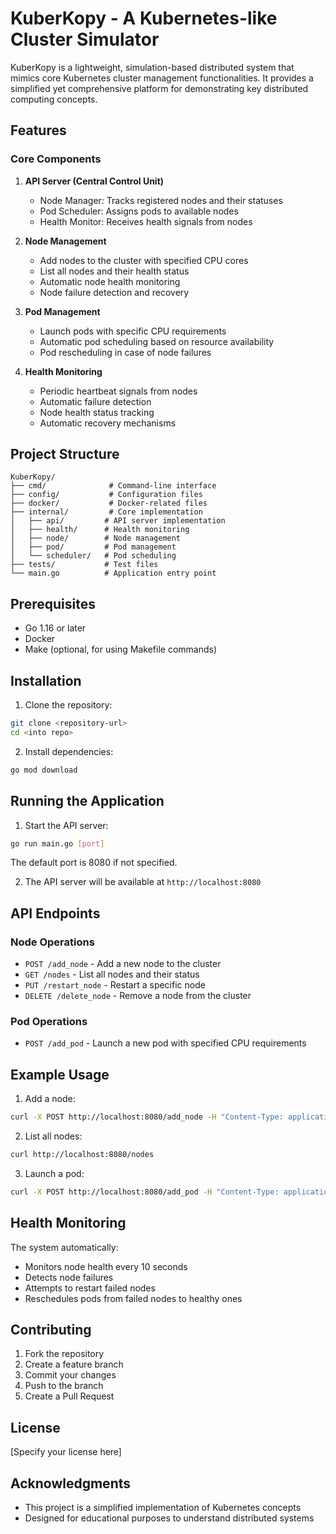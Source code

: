 # KuberKopy - A Kubernetes-like Cluster Simulator

KuberKopy is a lightweight, simulation-based distributed system that mimics core Kubernetes cluster management functionalities. It provides a simplified yet comprehensive platform for demonstrating key distributed computing concepts.

## Features

### Core Components

1. **API Server (Central Control Unit)**
   - Node Manager: Tracks registered nodes and their statuses
   - Pod Scheduler: Assigns pods to available nodes
   - Health Monitor: Receives health signals from nodes

2. **Node Management**
   - Add nodes to the cluster with specified CPU cores
   - List all nodes and their health status
   - Automatic node health monitoring
   - Node failure detection and recovery

3. **Pod Management**
   - Launch pods with specific CPU requirements
   - Automatic pod scheduling based on resource availability
   - Pod rescheduling in case of node failures

4. **Health Monitoring**
   - Periodic heartbeat signals from nodes
   - Automatic failure detection
   - Node health status tracking
   - Automatic recovery mechanisms

## Project Structure

```
KuberKopy/
├── cmd/              # Command-line interface
├── config/           # Configuration files
├── docker/           # Docker-related files
├── internal/         # Core implementation
│   ├── api/         # API server implementation
│   ├── health/      # Health monitoring
│   ├── node/        # Node management
│   ├── pod/         # Pod management
│   └── scheduler/   # Pod scheduling
├── tests/           # Test files
└── main.go          # Application entry point
```

## Prerequisites

- Go 1.16 or later
- Docker
- Make (optional, for using Makefile commands)

## Installation

1. Clone the repository:
```bash
git clone <repository-url>
cd <into repo>
```

2. Install dependencies:
```bash
go mod download
```

## Running the Application

1. Start the API server:
```bash
go run main.go [port]
```
The default port is 8080 if not specified.

2. The API server will be available at `http://localhost:8080`

## API Endpoints

### Node Operations
- `POST /add_node` - Add a new node to the cluster
- `GET /nodes` - List all nodes and their status
- `PUT /restart_node` - Restart a specific node
- `DELETE /delete_node` - Remove a node from the cluster

### Pod Operations
- `POST /add_pod` - Launch a new pod with specified CPU requirements

## Example Usage

1. Add a node:
```bash
curl -X POST http://localhost:8080/add_node -H "Content-Type: application/json" -d '{"cpus": 4}'
```

2. List all nodes:
```bash
curl http://localhost:8080/nodes
```

3. Launch a pod:
```bash
curl -X POST http://localhost:8080/add_pod -H "Content-Type: application/json" -d '{"cpus": 2}'
```

## Health Monitoring

The system automatically:
- Monitors node health every 10 seconds
- Detects node failures
- Attempts to restart failed nodes
- Reschedules pods from failed nodes to healthy ones

## Contributing

1. Fork the repository
2. Create a feature branch
3. Commit your changes
4. Push to the branch
5. Create a Pull Request

## License

[Specify your license here]

## Acknowledgments

- This project is a simplified implementation of Kubernetes concepts
- Designed for educational purposes to understand distributed systems
